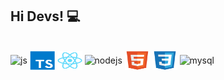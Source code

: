 ## Hi Devs! 💻

<!-- <div align="center">
  <a href="https://github.com/JohnsCoder">
  <img height="180em" width="48%" src="https://github-readme-stats.vercel.app/api?username=johnscoder&show_icons=true&theme=tokyonight&include_all_commits=true&count_private=true"/><img height="180em" width="48%" src="https://github-readme-stats.vercel.app/api/top-langs/?username=johnscoder&layout=compact&langs_count=7&theme=tokyonight&exclude_repo=JohnsCoder,Happy,Moveit,NLW-Heat"/>
</div> -->

<div style="display: inline_block"><br>
  <img align="center" alt="js" height="30" width="40" src="https://cdn.jsdelivr.net/gh/devicons/devicon/icons/javascript/javascript-plain.svg">
  <img align="center" alt="ts" height="30" width="40" src="https://raw.githubusercontent.com/devicons/devicon/master/icons/typescript/typescript-plain.svg">
  <img align="center" alt="react" height="30" width="40" src="https://raw.githubusercontent.com/devicons/devicon/master/icons/react/react-original.svg">
  <img align="center" alt="nodejs" height="30" width="40" src="https://cdn.jsdelivr.net/gh/devicons/devicon/icons/nodejs/nodejs-original.svg" />
  <img align="center" alt="html" height="30" width="40" src="https://raw.githubusercontent.com/devicons/devicon/master/icons/html5/html5-original.svg">
  <img align="center" alt="css" height="30" width="40" src="https://raw.githubusercontent.com/devicons/devicon/master/icons/css3/css3-original.svg">
  <img align="center" alt="mysql" height="30" width="40" src="https://cdn.jsdelivr.net/gh/devicons/devicon/icons/mysql/mysql-original.svg" />
</div>

##
<!-- ![Snake animation](https://github.com/johnscoder/johnscoder/blob/output/github-contribution-grid-snake.svg) -->

  
  
